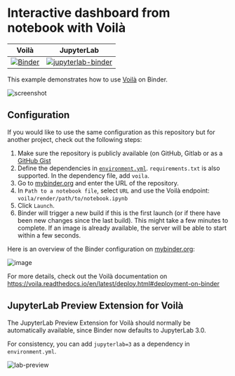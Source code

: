 # Interactive dashboard from notebook with Voilà


| Voilà | JupyterLab |
| :-----------------------: | :---------------------: |
| [![Binder](https://mybinder.org/badge_logo.svg)](https://mybinder.org/v2/gh/NHameleers/voila/HEAD?labpath=voila%2Frender%2Findex.ipynb) | [![jupyterlab-binder](https://mybinder.org/badge_logo.svg)](https://mybinder.org/v2/gh/binder-examples/voila/HEAD?urlpath=lab%2Ftree%2Findex.ipynb) |

This example demonstrates how to use [Voilà](https://github.com/voila-dashboards/voila) on Binder.

![screenshot](https://user-images.githubusercontent.com/591645/132238479-9af8dff6-ea12-465f-bb7c-2570defcdd26.png)

## Configuration

If you would like to use the same configuration as this repository but for another project, check out the following steps:

1. Make sure the repository is publicly available (on GitHub, Gitlab or as a [GitHub Gist](https://gist.github.com)
2. Define the dependencies in [`environment.yml`](./environment.yml). `requirements.txt` is also supported. In the dependency file, add `voila`.
3. Go to [mybinder.org](https://mybinder.org) and enter the URL of the repository.
4. In `Path to a notebook file`, select `URL` and use the Voilà endpoint: `voila/render/path/to/notebook.ipynb`
5. Click `Launch`.
6. Binder will trigger a new build if this is the first launch (or if there have been new changes since
   the last build). This might take a few minutes to complete. If an image is already available,
   the server will be able to start within a few seconds.

Here is an overview of the Binder configuration on [mybinder.org](https://mybinder.org):

![image](https://user-images.githubusercontent.com/591645/132292481-01f877c3-77f8-46ba-b265-23bd3e25f513.png)

For more details, check out the Voilà documentation on https://voila.readthedocs.io/en/latest/deploy.html#deployment-on-binder

## JupyterLab Preview Extension for Voilà

The JupyterLab Preview Extension for Voilà should normally be automatically available, since Binder now defaults to JupyterLab 3.0.

For consistency, you can add `jupyterlab=3` as a dependency in `environment.yml`.

![lab-preview](https://user-images.githubusercontent.com/591645/132293167-88c22f5a-e9a7-4e26-badb-09e094d2191e.png)
